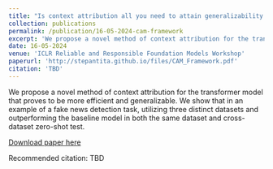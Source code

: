 ```yaml
---
title: "Is context attribution all you need to attain generalizability in non-fine-tuned transformer? A Framework for Fake News Detection in Cross dataset Evaluation Settings"
collection: publications
permalink: /publication/16-05-2024-cam-framework
excerpt: 'We propose a novel method of context attribution for the transformer model that proves to be more efficient and generalizable. We show that in an example of a fake news detection task, utilizing three distinct datasets and outperforming the baseline model in both the same dataset and cross-dataset zero-shot test.'
date: 16-05-2024
venue: 'ICLR Reliable and Responsible Foundation Models Workshop'
paperurl: 'http://stepantita.github.io/files/CAM_Framework.pdf'
citation: 'TBD'
---
```

We propose a novel method of context attribution for the transformer model that proves to be more efficient and generalizable. We show that in an example of a fake news detection task, utilizing three distinct datasets and outperforming the baseline model in both the same dataset and cross-dataset zero-shot test.

[Download paper here](http://stepantita.github.io/files/CAM_Framework.pdf)

Recommended citation: TBD
